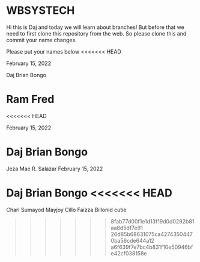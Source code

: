 # WBSYSTECH

Hi this is Daj and today we will learn about branches! But before that we need to first clone this repository from the web. So please clone this and commit your name changes.

Please put your names below
<<<<<<< HEAD

February 15, 2022

Daj Brian Bongo

Ram Fred
=======
<<<<<<< HEAD


February 15, 2022

Daj Brian Bongo
=======
Jeza Mae R. Salazar
February 15, 2022

Daj Brian Bongo
<<<<<<< HEAD
=======
Charl Sumayod
Mayjoy Cillo
Faizza Billonid cutie
>>>>>>> 8fab77d00f1e1d13f19d0d0292b81aa8d5df7e91
>>>>>>> 26d85b68631075ca42743504470ba56cde644a12
>>>>>>> a6f639f7e7bc4b831f10e50946bfe42cf038158e
